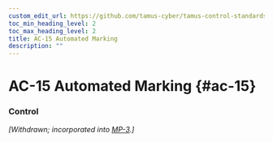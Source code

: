 ```yaml
---
custom_edit_url: https://github.com/tamus-cyber/tamus-control-standards/tree/main/content/tamus.edu/TAMUS_profile.yaml
toc_min_heading_level: 2
toc_max_heading_level: 2
title: AC-15 Automated Marking
description: ""
---
```


# AC-15 Automated Marking {#ac-15}

### Control

<em>[Withdrawn; incorporated into [MP-3](/catalog/mp/mp-03).]</em>

